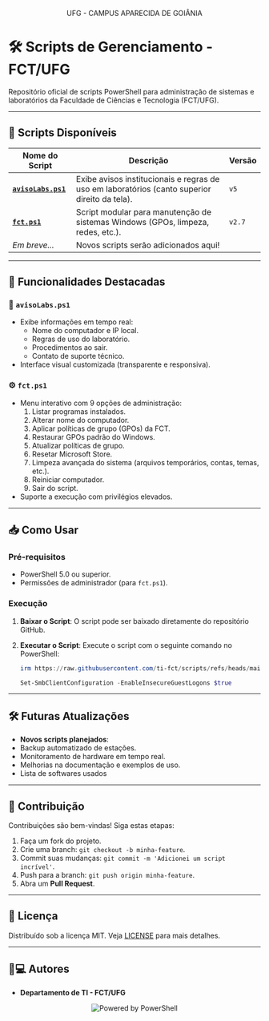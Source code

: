 <p align="center">UFG - CAMPUS APARECIDA DE GOIÂNIA</p>

# 🛠️ Scripts de Gerenciamento - FCT/UFG

Repositório oficial de scripts PowerShell para administração de sistemas e laboratórios da Faculdade de Ciências e Tecnologia (FCT/UFG).  

---

## 📂 Scripts Disponíveis

| Nome do Script         | Descrição                                                                                  | Versão |
|------------------------|------------------------------------------------------------------------------------------|--------|
| [**`avisoLabs.ps1`**](avisoLabs.ps1) | Exibe avisos institucionais e regras de uso em laboratórios (canto superior direito da tela). | `v5`   |
| [**`fct.ps1`**](fct.ps1)               | Script modular para manutenção de sistemas Windows (GPOs, limpeza, redes, etc.).           | `v2.7` |
| *Em breve...*          | Novos scripts serão adicionados aqui!                                                    |        |

---

## 🚀 Funcionalidades Destacadas

### 🔖 `avisoLabs.ps1`
- Exibe informações em tempo real:
  - Nome do computador e IP local.
  - Regras de uso do laboratório.
  - Procedimentos ao sair.
  - Contato de suporte técnico.
- Interface visual customizada (transparente e responsiva).

### ⚙️ `fct.ps1`
- Menu interativo com 9 opções de administração:
  1. Listar programas instalados.
  2. Alterar nome do computador.
  3. Aplicar políticas de grupo (GPOs) da FCT.
  4. Restaurar GPOs padrão do Windows.
  5. Atualizar políticas de grupo.
  6. Resetar Microsoft Store.
  7. Limpeza avançada do sistema (arquivos temporários, contas, temas, etc.).
  8. Reiniciar computador.
  9. Sair do script.
- Suporte a execução com privilégios elevados.

---

## 📥 Como Usar

### Pré-requisitos
- PowerShell 5.0 ou superior.
- Permissões de administrador (para `fct.ps1`).


### Execução

1. **Baixar o Script**: O script pode ser baixado diretamente do repositório GitHub.
2. **Executar o Script**: Execute o script com o seguinte comando no PowerShell:

   ```powershell
   irm https://raw.githubusercontent.com/ti-fct/scripts/refs/heads/main/fct.ps1 | iex
   ```

   ```powershell
   Set-SmbClientConfiguration -EnableInsecureGuestLogons $true
   ```

---

## 🛠️ Futuras Atualizações

- **Novos scripts planejados**:
- Backup automatizado de estações.
- Monitoramento de hardware em tempo real.
- Melhorias na documentação e exemplos de uso.
- Lista de softwares usados

---

## 🤝 Contribuição

Contribuições são bem-vindas! Siga estas etapas:

1. Faça um fork do projeto.
2. Crie uma branch: `git checkout -b minha-feature`.
3. Commit suas mudanças: `git commit -m 'Adicionei um script incrível'`.
4. Push para a branch: `git push origin minha-feature`.
5. Abra um **Pull Request**.

---

## 📜 Licença

Distribuído sob a licença MIT. Veja [LICENSE](LICENSE) para mais detalhes.

---

## 👨💻 Autores

- **Departamento de TI - FCT/UFG**
<p align="center">
<img src="https://img.shields.io/badge/Powered%20by-PowerShell-blue?style=for-the-badge&logo=powershell" alt="Powered by PowerShell">
</p>

